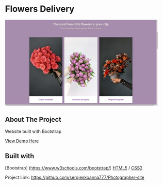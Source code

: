 # Flowers Delivery


<img src="./Flowers.jpg" alt="Image" width="auto">

<!-- ABOUT THE PROJECT -->
## About The Project

Website built with Bootstrap.
  <p>
    <a href="https://flowersdelivery.glitch.me/#decor">View Demo Here</a>
  </p>



## Built with 

[Bootstrap] (https://www.w3schools.com/bootstrap/) [HTML5](https://www.w3schools.com/html/) / [CSS3](https://www.w3schools.com/css/)
  

Project Link: https://github.com/sergienkoanna777/Photographer-site
